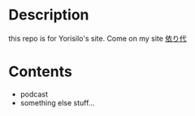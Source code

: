 # Description
this repo is for Yorisilo's site.
Come on my site [依り代](http://yorisilo.github.io)

# Contents
* podcast
* something else stuff...
